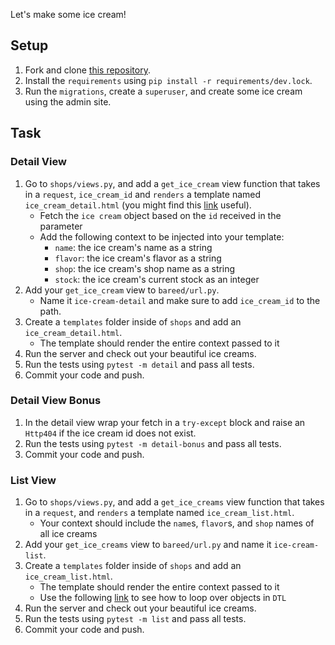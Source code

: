 Let's make some ice cream!

## Setup

1. Fork and clone [this repository](https://github.com/JoinCODED/TASK-Django-M9-DTL).
2. Install the `requirements` using `pip install -r requirements/dev.lock`.
3. Run the `migrations`, create a `superuser`, and create some ice cream using the admin site.

## Task

### Detail View

1. Go to `shops/views.py`, and add a `get_ice_cream` view function that takes in a `request`, `ice_cream_id` and `renders` a template named `ice_cream_detail.html` (you might find this [link](https://docs.djangoproject.com/en/4.0/intro/tutorial03/#a-shortcut-render) useful).
   - Fetch the `ice cream` object based on the `id` received in the parameter
   - Add the following context to be injected into your template:
     - `name`: the ice cream's name as a string
     - `flavor`: the ice cream's flavor as a string
     - `shop`: the ice cream's shop name as a string
     - `stock`: the ice cream's current stock as an integer
2. Add your `get_ice_cream` view to `bareed/url.py`.
   - Name it `ice-cream-detail` and make sure to add `ice_cream_id` to the path.
3. Create a `templates` folder inside of `shops` and add an `ice_cream_detail.html`.
   - The template should render the entire context passed to it
4. Run the server and check out your beautiful ice creams.
5. Run the tests using `pytest -m detail` and pass all tests.
6. Commit your code and push.

### Detail View Bonus

1. In the detail view wrap your fetch in a `try-except` block and raise an `Http404` if the ice cream id does not exist.
2. Run the tests using `pytest -m detail-bonus` and pass all tests.
3. Commit your code and push.

### List View

1. Go to `shops/views.py`, and add a `get_ice_creams` view function that takes in a `request`, and `renders` a template named `ice_cream_list.html`.
   - Your context should include the `name`s, `flavor`s, and `shop` names of all ice creams
2. Add your `get_ice_creams` view to `bareed/url.py` and name it `ice-cream-list`.
3. Create a `templates` folder inside of `shops` and add an `ice_cream_list.html`.
   - The template should render the entire context passed to it
   - Use the following [link](https://docs.djangoproject.com/en/4.0/ref/templates/builtins/#cycle) to see how to loop over objects in `DTL`
4. Run the server and check out your beautiful ice creams.
5. Run the tests using `pytest -m list` and pass all tests.
6. Commit your code and push.
